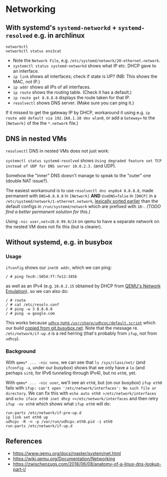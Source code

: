 # Networking

## With systemd's `systemd-networkd` + `systemd-resolved` e.g. in archlinux

    networkctl
    networkctl status ens3cat

* Note the `Network File`, e.g. `/etc/systemd/network/20-ethernet.network`.
* `systemctl status systemd-networkd` shows what IP etc. DHCP gave to an interface.
* `ip link` shows all interfaces; check if state is UP? (NB: This shows the MAC, not IP.)
* `ip addr` shows all IPs of all interfaces.
* `ip route` shows the routing table. (Check it has a default.)
* `ip route get 8.8.8.8` displays the route taken for that IP.
* `resolvectl` shows DNS server. (Make sure you can ping it.)
 
If it missed to get the gateway IP by DHCP, workaround it using
e.g. `ip route add default via 192.168.1.10 dev wlan0`, or add
a `Gateway=` to the `[Network]` of the the `*.network` file.)


## DNS in nested VMs

`resolvectl` DNS in nested VMs does not just work:

`systemctl status systemd-resolved` shows `Using degraded feature set TCP instead of UDP for DNS server 10.0.2.3.` (and UDP).

Somehow the "inner" DNS doesn't manage to speak to the "outer" one (double NAT issue?).

The easiest workaround is to use `resolvectl dns enp0s4 8.8.8.8`, made permanent with `DNS=8.8.8.8` in `[Network]` **AND** `UseDNS=false` in `[DHCP]` in a `/etc/systemd/network/1-ethernet.network`,  [lexically sorted earlier](https://superuser.com/a/1354974/66965) than the default configs in `/run/systemd/network` which are prefixed with `10-`.  _(TODO find a better permanent solution for this.)_

Using `-nic user,net=10.0.99.0/24` on qemu to have a separate network on the nested VM does not fix this (but is clearer).


## Without systemd, e.g. in busybox

### Usage

`ifconfig` shows our `inet6 addr`, which we can ping:

    / # ping fec0::5054:ff:fe12:3456

as well as an IPv4 (e.g. `10.0.2.15` obtained by DHCP from
[QEMU's Network Emulation](https://www.qemu.org/docs/master/system/net.html)), so we can also do:

    / # route
    / # cat /etc/resolv.conf
    / # ping -w 3 8.8.8.8
    / # ping -w google.com

This works because [`udhcp` runs `/usr/share/udhcpc/default.script`](https://udhcp.busybox.net/README.udhcpc)
which our build [copied from git.busybox.net](https://git.busybox.net/busybox/plain/examples/udhcp/simple.script).
Note that the message re. `/etc/network/if-up.d` is a red herring (that's probably from `ifup`, not from `udhcp`).


### Background

With `qemu* ... -nic none`, we can see that `ls /sys/class/net/`
(and `ifconfig -a`, under our _busybox_) shows that we only have a `lo`
(and perhaps `sit0`, for IPv6 tunneling through IPv4), but no `eth0`, yet.

With `qemu* ... -nic user`, we'll see an `eth0`, but (on our _busybox_)
`ifup eth0` fails with `ifup: can't open '/etc/network/interfaces': No such file or directory`.
We can fix this with `echo auto eth0 >/etc/network/interfaces` and `echo iface eth0 inet dhcp >>/etc/network/interfaces` and then retry `ifup -nv eth0` which shows what `ifup eth0` will do:

    run-parts /etc/network/if-pre-up.d
    ip link set eth0 up
    udhcpc -R -n -p /var/run/udhcpc.eth0.pid -i eth0
    run-parts /etc/network/if-up.d

## References

* https://www.qemu.org/docs/master/system/net.html
* https://wiki.qemu.org/Documentation/Networking
* https://zwischenzugs.com/2018/06/08/anatomy-of-a-linux-dns-lookup-part-i/
